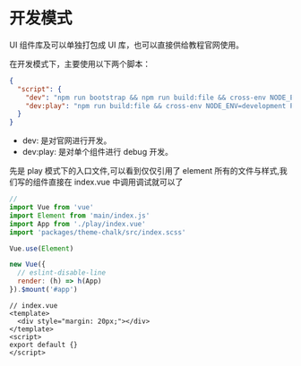 # 开发模式

UI 组件库及可以单独打包成 UI 库，也可以直接供给教程官网使用。

在开发模式下，主要使用以下两个脚本：

```json
{
  "script": {
    "dev": "npm run bootstrap && npm run build:file && cross-env NODE_ENV=development webpack-dev-server --config build/webpack.demo.js & node build/bin/template.js",
    "dev:play": "npm run build:file && cross-env NODE_ENV=development PLAY_ENV=true webpack-dev-server --config build/webpack.demo.js"
  }
}
```

- dev: 是对官网进行开发。
- dev:play: 是对单个组件进行 debug 开发。

先是 play 模式下的入口文件,可以看到仅仅引用了 element 所有的文件与样式,我们写的组件直接在 index.vue 中调用调试就可以了

```js
//
import Vue from 'vue'
import Element from 'main/index.js'
import App from './play/index.vue'
import 'packages/theme-chalk/src/index.scss'

Vue.use(Element)

new Vue({
  // eslint-disable-line
  render: (h) => h(App)
}).$mount('#app')
```

```vue
// index.vue
<template>
  <div style="margin: 20px;"></div>
</template>
<script>
export default {}
</script>
```
